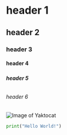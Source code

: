 # <h1> header 1
## <h2> header 2
### <h3> header 3
#### <h4> header 4
##### <h5> header 5
###### <h6> header 6
![Image of Yaktocat](https://octodex.github.com/images/yaktocat.png)
```python
print("Hello World!")
```
